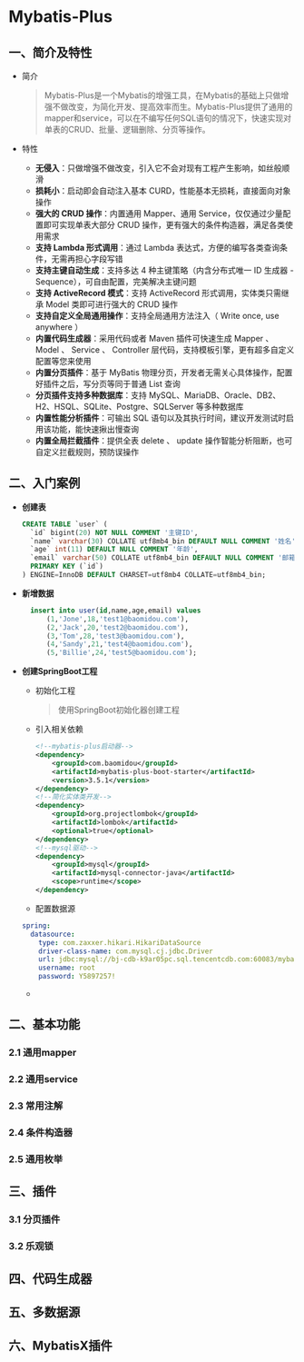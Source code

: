 # Mybatis-Plus

## 一、简介及特性

- 简介

  > Mybatis-Plus是一个Mybatis的增强工具，在Mybatis的基础上只做增强不做改变，为简化开发、提高效率而生。Mybatis-Plus提供了通用的mapper和service，可以在不编写任何SQL语句的情况下，快速实现对单表的CRUD、批量、逻辑删除、分页等操作。

- 特性
  - **无侵入**：只做增强不做改变，引入它不会对现有工程产生影响，如丝般顺滑
  - **损耗小**：启动即会自动注入基本 CURD，性能基本无损耗，直接面向对象操作
  - **强大的 CRUD 操作**：内置通用 Mapper、通用 Service，仅仅通过少量配置即可实现单表大部分 CRUD 操作，更有强大的条件构造器，满足各类使用需求
  - **支持 Lambda 形式调用**：通过 Lambda 表达式，方便的编写各类查询条件，无需再担心字段写错
  - **支持主键自动生成**：支持多达 4 种主键策略（内含分布式唯一 ID 生成器 - Sequence），可自由配置，完美解决主键问题
  - **支持 ActiveRecord 模式**：支持 ActiveRecord 形式调用，实体类只需继承 Model 类即可进行强大的 CRUD 操作
  - **支持自定义全局通用操作**：支持全局通用方法注入（ Write once, use anywhere ）
  - **内置代码生成器**：采用代码或者 Maven 插件可快速生成 Mapper 、 Model 、 Service 、 Controller 层代码，支持模板引擎，更有超多自定义配置等您来使用
  - **内置分页插件**：基于 MyBatis 物理分页，开发者无需关心具体操作，配置好插件之后，写分页等同于普通 List 查询
  - **分页插件支持多种数据库**：支持 MySQL、MariaDB、Oracle、DB2、H2、HSQL、SQLite、Postgre、SQLServer 等多种数据库
  - **内置性能分析插件**：可输出 SQL 语句以及其执行时间，建议开发测试时启用该功能，能快速揪出慢查询
  - **内置全局拦截插件**：提供全表 delete 、 update 操作智能分析阻断，也可自定义拦截规则，预防误操作

## 二、入门案例

- **创建表**

  ```sql
  CREATE TABLE `user` (
    `id` bigint(20) NOT NULL COMMENT '主键ID',
    `name` varchar(30) COLLATE utf8mb4_bin DEFAULT NULL COMMENT '姓名',
    `age` int(11) DEFAULT NULL COMMENT '年龄',
    `email` varchar(50) COLLATE utf8mb4_bin DEFAULT NULL COMMENT '邮箱',
    PRIMARY KEY (`id`)
  ) ENGINE=InnoDB DEFAULT CHARSET=utf8mb4 COLLATE=utf8mb4_bin;
  ```

- **新增数据**

  ```sql
  	insert into user(id,name,age,email) values
  		(1,'Jone',18,'test1@baomidou.com'),
  		(2,'Jack',20,'test2@baomidou.com'),
  		(3,'Tom',28,'test3@baomidou.com'),
  		(4,'Sandy',21,'test4@baomidou.com'),
  		(5,'Billie',24,'test5@baomidou.com');
  ```

- **创建SpringBoot工程**

  - 初始化工程

    > 使用SpringBoot初始化器创建工程

  - 引入相关依赖

    ```xml
    <!--mybatis-plus启动器-->
    <dependency>
        <groupId>com.baomidou</groupId>
        <artifactId>mybatis-plus-boot-starter</artifactId>
        <version>3.5.1</version>
    </dependency>
    <!--简化实体类开发-->
    <dependency>
        <groupId>org.projectlombok</groupId>
        <artifactId>lombok</artifactId>
        <optional>true</optional>
    </dependency>
    <!--mysql驱动-->
    <dependency>
        <groupId>mysql</groupId>
        <artifactId>mysql-connector-java</artifactId>
        <scope>runtime</scope>
    </dependency>
    ```

  -  配置数据源

    ```yaml
    spring:
      datasource:
        type: com.zaxxer.hikari.HikariDataSource
        driver-class-name: com.mysql.cj.jdbc.Driver
        url: jdbc:mysql://bj-cdb-k9ar05pc.sql.tencentcdb.com:60083/mybatis_plus?useUnicode=true&characterEncoding=UTF8
        username: root
        password: Y5897257!
    ```

    

  - 





























## 二、基本功能

### 2.1 通用mapper

### 2.2 通用service

### 2.3 常用注解

### 2.4 条件构造器

### 2.5 通用枚举

## 三、插件

### 3.1 分页插件

### 3.2 乐观锁

## 四、代码生成器

## 五、多数据源

## 六、MybatisX插件

